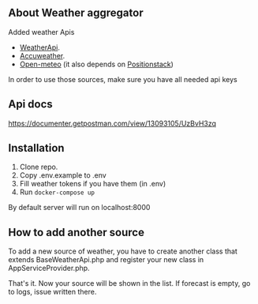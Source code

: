 ## About Weather aggregator

Added weather Apis
- [WeatherApi](https://www.weatherapi.com/).
- [Accuweather](https://developer.accuweather.com/home).
- [Open-meteo](https://open-meteo.com/en) (it also depends on [Positionstack](https://positionstack.com/))

In order to use those sources, make sure you have all needed api keys

## Api docs

https://documenter.getpostman.com/view/13093105/UzBvH3zq

## Installation
1. Clone repo.
1. Copy .env.example to .env
1. Fill weather tokens if you have them (in .env)
1. Run `docker-compose up`

By default server will run on localhost:8000

## How to add another source

To add a new source of weather, you have to create another class that extends BaseWeatherApi.php and register your new class in AppServiceProvider.php.

That's it. Now your source will be shown in the list. If forecast is empty, go to logs, issue written there.

